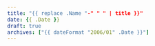 ```yaml
---
title: "{{ replace .Name "-" " " | title }}"
date: {{ .Date }}
draft: true
archives: ["{{ dateFormat "2006/01" .Date }}"]
---
```


